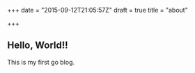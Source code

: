 +++
date = "2015-09-12T21:05:57Z"
draft = true
title = "about"

+++
## Hello, World!!

This is my first go blog.
